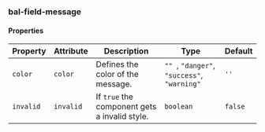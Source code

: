 ### bal-field-message
 
#### Properties

| Property  | Attribute | Description                                   | Type                                             | Default |
| --------- | --------- | --------------------------------------------- | ------------------------------------------------ | ------- |
| `color`   | `color`   | Defines the color of the message.             | `"" `, ` "danger" `, ` "success" `, ` "warning"` | `''`    |
| `invalid` | `invalid` | If `true` the component gets a invalid style. | `boolean`                                        | `false` |


 